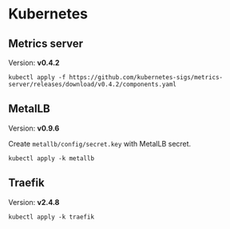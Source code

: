 # Kubernetes

## Metrics server
Version: **v0.4.2**
```
kubectl apply -f https://github.com/kubernetes-sigs/metrics-server/releases/download/v0.4.2/components.yaml
```

## MetalLB
Version: **v0.9.6**

Create `metallb/config/secret.key` with MetalLB secret.

```
kubectl apply -k metallb
```

## Traefik
Version: **v2.4.8**

```
kubectl apply -k traefik
```
